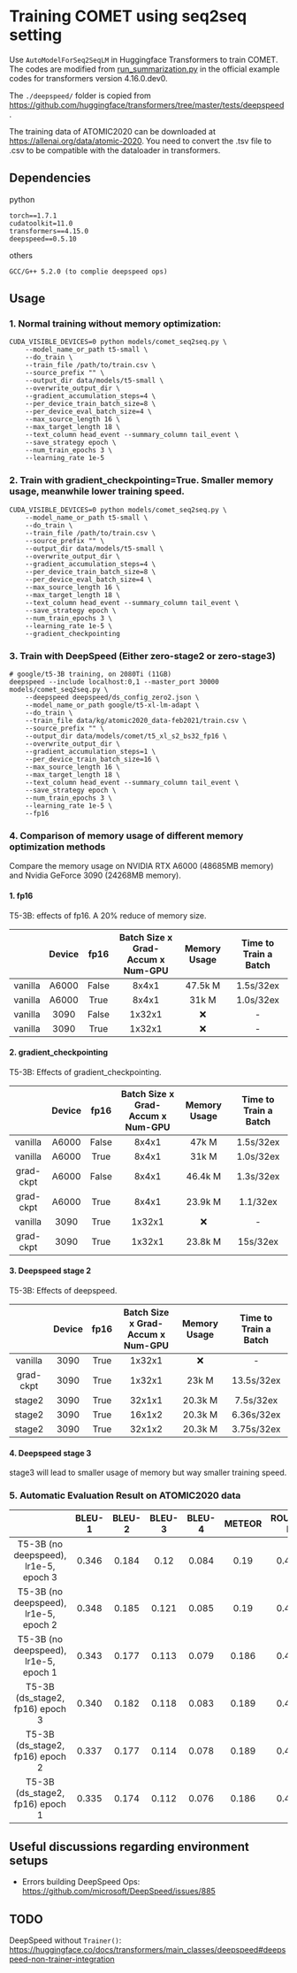 # Training COMET using seq2seq setting

Use `AutoModelForSeq2SeqLM` in Huggingface Transformers to train COMET. The codes are modified from [run_summarization.py](https://github.com/huggingface/transformers/blob/fa39ff9fc4401228601b57f5f369e9942aa5009c/examples/pytorch/summarization/run_summarization.py) in the official example codes for transformers version 4.16.0.dev0.

The `./deepspeed/` folder is copied from https://github.com/huggingface/transformers/tree/master/tests/deepspeed .

The training data of ATOMIC2020 can be downloaded at https://allenai.org/data/atomic-2020. You need to convert the .tsv file to .csv to be compatible with the dataloader in transformers.

## Dependencies

python
```
torch==1.7.1
cudatoolkit=11.0
transformers==4.15.0
deepspeed==0.5.10
```

others
```
GCC/G++ 5.2.0 (to complie deepspeed ops)
```
## Usage

### 1. Normal training without memory optimization:


```
CUDA_VISIBLE_DEVICES=0 python models/comet_seq2seq.py \
    --model_name_or_path t5-small \
    --do_train \
    --train_file /path/to/train.csv \
    --source_prefix "" \
    --output_dir data/models/t5-small \
    --overwrite_output_dir \
    --gradient_accumulation_steps=4 \
    --per_device_train_batch_size=8 \
    --per_device_eval_batch_size=4 \
    --max_source_length 16 \
    --max_target_length 18 \
    --text_column head_event --summary_column tail_event \
    --save_strategy epoch \
    --num_train_epochs 3 \
    --learning_rate 1e-5 
```

### 2. Train with gradient_checkpointing=True. Smaller memory usage, meanwhile lower training speed.

```
CUDA_VISIBLE_DEVICES=0 python models/comet_seq2seq.py \
    --model_name_or_path t5-small \
    --do_train \
    --train_file /path/to/train.csv \
    --source_prefix "" \
    --output_dir data/models/t5-small \
    --overwrite_output_dir \
    --gradient_accumulation_steps=4 \
    --per_device_train_batch_size=8 \
    --per_device_eval_batch_size=4 \
    --max_source_length 16 \
    --max_target_length 18 \
    --text_column head_event --summary_column tail_event \
    --save_strategy epoch \
    --num_train_epochs 3 \
    --learning_rate 1e-5 \
    --gradient_checkpointing
```

### 3. Train with DeepSpeed (Either zero-stage2 or zero-stage3)

```
# google/t5-3B training, on 2080Ti (11GB)
deepspeed --include localhost:0,1 --master_port 30000 models/comet_seq2seq.py \
    --deepspeed deepspeed/ds_config_zero2.json \
    --model_name_or_path google/t5-xl-lm-adapt \
    --do_train \
    --train_file data/kg/atomic2020_data-feb2021/train.csv \
    --source_prefix "" \
    --output_dir data/models/comet/t5_xl_s2_bs32_fp16 \
    --overwrite_output_dir \
    --gradient_accumulation_steps=1 \
    --per_device_train_batch_size=16 \
    --max_source_length 16 \
    --max_target_length 18 \
    --text_column head_event --summary_column tail_event \
    --save_strategy epoch \
    --num_train_epochs 3 \
    --learning_rate 1e-5 \
    --fp16
```

### 4. Comparison of memory usage of different memory optimization methods

Compare the memory usage on NVIDIA RTX A6000 (48685MB memory) and Nvidia GeForce 3090 (24268MB memory).

#### 1. fp16

T5-3B: effects of fp16. A 20\% reduce of memory size.

||Device|fp16|Batch Size x Grad-Accum x Num-GPU|Memory Usage|Time to Train a Batch|
|:--:|:--:|:--:|:--:|:--:|:--:|
|vanilla|A6000|False|8x4x1|47.5k M|1.5s/32ex|
|vanilla|A6000|True|8x4x1|31k M|1.0s/32ex|
|vanilla|3090|False|1x32x1|❌|-|-|
|vanilla|3090|True|1x32x1|❌|-|-|

#### 2. gradient_checkpointing

T5-3B: Effects of gradient_checkpointing.

||Device|fp16|Batch Size x Grad-Accum x Num-GPU|Memory Usage|Time to Train a Batch|
|:--:|:--:|:--:|:--:|:--:|:--:|
|vanilla|A6000|False|8x4x1|47k M|1.5s/32ex|
|vanilla|A6000|True|8x4x1|31k M|1.0s/32ex|
|grad-ckpt|A6000|False|8x4x1|46.4k M|1.3s/32ex|
|grad-ckpt|A6000|True|8x4x1|23.9k M|1.1/32ex|
|vanilla|3090|True|1x32x1|❌|-|
|grad-ckpt|3090|True|1x32x1|23.8k M|15s/32ex|

#### 3. Deepspeed stage 2

T5-3B: Effects of deepspeed.

||Device|fp16|Batch Size x Grad-Accum x Num-GPU|Memory Usage|Time to Train a Batch|
|:--:|:--:|:--:|:--:|:--:|:--:|
|vanilla|3090|True|1x32x1|❌|-|-|
|grad-ckpt|3090|True|1x32x1|23k M|13.5s/32ex|
|stage2|3090|True|32x1x1|20.3k M|7.5s/32ex|
|stage2|3090|True|16x1x2|20.3k M|6.36s/32ex|
|stage2|3090|True|32x1x2|20.3k M|3.75s/32ex|

#### 4. Deepspeed stage 3

stage3 will lead to smaller usage of memory but way smaller training speed.

### 5. Automatic Evaluation Result on ATOMIC2020 data

| | BLEU-1 | BLEU-2 | BLEU-3 | BLEU-4 | METEOR| ROUGE-L| CIDEr|
|:--:|:--:|:--:|:--:|:--:|:--:|:--:|:--:|
|T5-3B (no deepspeed), lr1e-5, epoch 3|0.346| 0.184| 0.12| 0.084| 0.19| 0.422| 0.646|
|T5-3B (no deepspeed), lr1e-5, epoch 2|0.348| 0.185| 0.121| 0.085| 0.19| 0.424| 0.651|
|T5-3B (no deepspeed), lr1e-5, epoch 1|0.343| 0.177| 0.113| 0.079| 0.186| 0.416| 0.629|
|T5-3B (ds_stage2, fp16) epoch 3|0.340| 0.182| 0.118| 0.083| 0.189| 0.418| 0.637|
|T5-3B (ds_stage2, fp16) epoch 2|0.337| 0.177| 0.114| 0.078| 0.189| 0.419| 0.633|
|T5-3B (ds_stage2, fp16) epoch 1|0.335| 0.174| 0.112| 0.076| 0.186| 0.415| 0.632|

## Useful discussions regarding environment setups

- Errors building DeepSpeed Ops: https://github.com/microsoft/DeepSpeed/issues/885

## TODO

DeepSpeed without `Trainer()`: https://huggingface.co/docs/transformers/main_classes/deepspeed#deepspeed-non-trainer-integration



